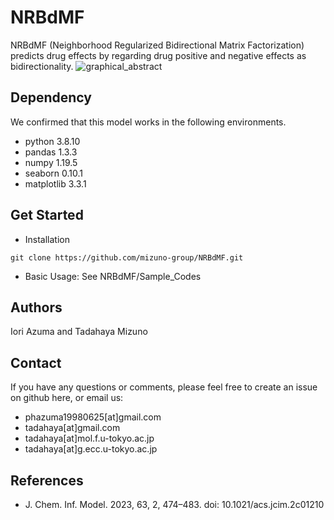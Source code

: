 # NRBdMF
NRBdMF (Neighborhood Regularized Bidirectional Matrix Factorization) predicts drug effects by regarding drug positive and negative effects as bidirectionality.
![graphical_abstract](https://user-images.githubusercontent.com/92911852/215065079-b4fc06f7-8a30-4085-ae0a-ddc4a27778fb.png)
## Dependency
We confirmed that this model works in the following environments.
- python      3.8.10
- pandas      1.3.3
- numpy       1.19.5
- seaborn     0.10.1
- matplotlib  3.3.1

## Get Started
- Installation
```
git clone https://github.com/mizuno-group/NRBdMF.git
```
- Basic Usage: See NRBdMF/Sample_Codes

## Authors
Iori Azuma and Tadahaya Mizuno

## Contact
If you have any questions or comments, please feel free to create an issue on github here, or email us:

- phazuma19980625[at]gmail.com
- tadahaya[at]gmail.com
- tadahaya[at]mol.f.u-tokyo.ac.jp
- tadahaya[at]g.ecc.u-tokyo.ac.jp

## References
- J. Chem. Inf. Model. 2023, 63, 2, 474–483. doi: 10.1021/acs.jcim.2c01210
